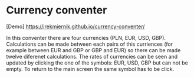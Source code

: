 ﻿# Currency conventer
 [Demo] https://irekmiernik.github.io/currency-conventer/
 
 In this conventer there are four currencies (PLN, EUR, USD, GBP).
 Calculations can be made between each pairs of this curriences (for example between EUR and GBP or GBP and EUR) so there can be made twelve diferenet calculations. The rates of currencies can be seen and updated by clicking the one of the symbols: EUR, USD, GBP but can not be empty. To return to the main screen the same symbol has to be click.
